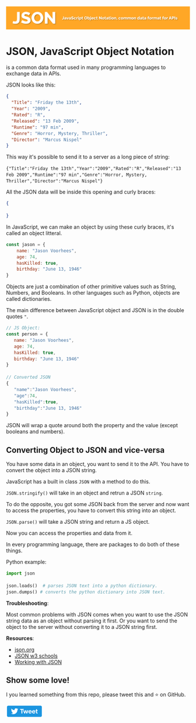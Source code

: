 ![json data format header](json.png)
# JSON, JavaScript Object Notation

is a common data format used in many programming languages to exchange data in APIs.

JSON looks like this:

```json
{
  "Title": "Friday the 13th",
  "Year": "2009",
  "Rated": "R",
  "Released": "13 Feb 2009",
  "Runtime": "97 min",
  "Genre": "Horror, Mystery, Thriller",
  "Director": "Marcus Nispel"
}
```
This way it's possible to send it to a server as a long piece of string:

`{"Title":"Friday the 13th","Year":"2009","Rated":"R","Released":"13 Feb 2009","Runtime":"97 min","Genre":"Horror, Mystery, Thriller","Director":"Marcus Nispel"}`

All the JSON data will be inside this opening and curly braces:

```json
{

}
```
In JavaScript, we can make an object by using these curly braces, it's called an object litteral.

```js
const jason = {
    name: "Jason Voorhees",
    age: 74,
    hasKilled: true,
    birthday: "June 13, 1946"
}
```
Objects are just a combination of other primitive values such as String, Numbers, and Booleans. In other languages such as Python, objects are called dictionaries.

The main difference between JavaScript object and JSON is in the double quotes `"`.

```js
// JS Object:
const person = {
   name: "Jason Voorhees",
   age: 74,
   hasKilled: true,
   birthday: "June 13, 1946"
}

// Converted JSON
{
   "name":"Jason Voorhees",
   "age":74,
   "hasKilled":true,
   "birthday":"June 13, 1946"
}
```
JSON will wrap a quote around both the property and the value (except booleans and numbers).

## Converting Object to JSON and vice-versa

You have some data in an object, you want to send it to the API. You have to convert the object into a JSON string.

JavaScript has a built in class `JSON` with a method to do this. 

`JSON.stringify()` will take in an object and retrun a JSON `string`.

To do the opposite, you got some JSON back from the server and now want to access the properties, you have to convert this string into an object.

`JSON.parse()` will take a JSON string and return a JS object.

Now you can access the properties and data from it.

In every programming language, there are packages to do both of these things.

Python example:

```python
import json

json.loads()  # parses JSON text into a python dictionary.
json.dumps() # converts the python dictionary into JSON text.
```

**Troubleshooting**: 

Most common problems with JSON comes when you want to use the JSON string data as an object without parsing it first. Or you want to send the object to the server without converting it to a JSON string first.

**Resources**:

- [json.org](https://www.json.org/json-en.html)
- [JSON w3 schools](https://www.w3schools.com/js/js_json_intro.asp)
- [Working with JSON](https://developer.mozilla.org/en-US/docs/Learn/JavaScript/Objects/JSON)

## Show some love!

I you learned something from this repo, please tweet this and ⭐ on GitHub.

[![tweet](tweet.png)](https://twitter.com/intent/tweet?url=https://github.com/tamalweb/json&text=JSON%20explained%20in%20simple%20terms%20via%20@tamalweb)
